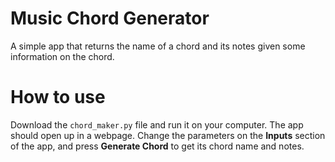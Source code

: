 # Music Chord Generator
A simple app that returns the name of a chord and its notes given some information on the chord.
# How to use
Download the ```chord_maker.py``` file and run it on your computer. The app should open up in a webpage. Change the parameters on the **Inputs** section of the app, and press **Generate Chord** to get its chord name and notes.
